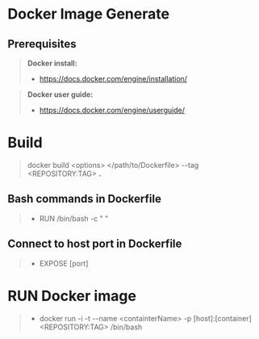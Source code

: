 Docker Image Generate
=====================

Prerequisites
---------------

>**Docker install:**
>- https://docs.docker.com/engine/installation/

>**Docker user guide:**
>- https://docs.docker.com/engine/userguide/

# Build

>docker build &lt;options&gt; &lt;/path/to/Dockerfile&gt; --tag &lt;REPOSITORY:TAG&gt; **.**

## Bash commands in Dockerfile
>- RUN /bin/bash -c " "

## Connect to host port in Dockerfile
>- EXPOSE [port]

# RUN Docker image
>- docker run -i -t --name &lt;containterName&gt; -p [host]:[container] &lt;REPOSITORY:TAG&gt; /bin/bash
